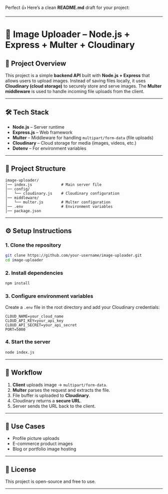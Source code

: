 Perfect 👍 Here’s a clean **README.md** draft for your project:

---

# 📸 Image Uploader – Node.js + Express + Multer + Cloudinary

## 🚀 Project Overview

This project is a simple **backend API** built with **Node.js + Express** that allows users to upload images.
Instead of saving files locally, it uses **Cloudinary (cloud storage)** to securely store and serve images.
The **Multer middleware** is used to handle incoming file uploads from the client.

---

## 🛠️ Tech Stack

* **Node.js** – Server runtime
* **Express.js** – Web framework
* **Multer** – Middleware for handling `multipart/form-data` (file uploads)
* **Cloudinary** – Cloud storage for media (images, videos, etc.)
* **Dotenv** – For environment variables

---

## 📂 Project Structure

```
image-uploader/
│── index.js             # Main server file
│── config/
│   └── cloudinary.js    # Cloudinary configuration
│── middleware/
│   └── multer.js        # Multer configuration
│── .env                 # Environment variables
│── package.json
```

---

## ⚙️ Setup Instructions

### 1. Clone the repository

```bash
git clone https://github.com/your-username/image-uploader.git
cd image-uploader
```

### 2. Install dependencies

```bash
npm install
```

### 3. Configure environment variables

Create a `.env` file in the root directory and add your Cloudinary credentials:

```env
CLOUD_NAME=your_cloud_name
CLOUD_API_KEY=your_api_key
CLOUD_API_SECRET=your_api_secret
PORT=5000
```

### 4. Start the server

```bash
node index.js
```

---


## 📌 Workflow

1. **Client** uploads image → `multipart/form-data`.
2. **Multer** parses the request and extracts the file.
3. File buffer is uploaded to **Cloudinary**.
4. Cloudinary returns a **secure URL**.
5. Server sends the URL back to the client.

---

## 🎯 Use Cases

* Profile picture uploads
* E-commerce product images
* Blog or portfolio image hosting

---

## 📝 License

This project is open-source and free to use.

---

